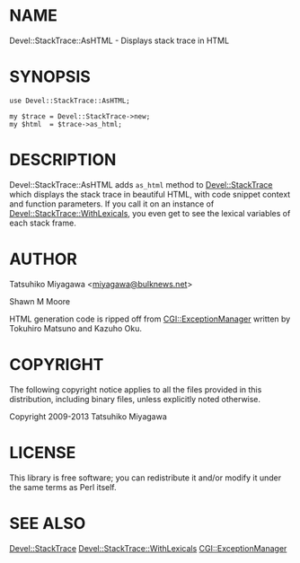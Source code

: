 # NAME

Devel::StackTrace::AsHTML - Displays stack trace in HTML

# SYNOPSIS

    use Devel::StackTrace::AsHTML;

    my $trace = Devel::StackTrace->new;
    my $html  = $trace->as_html;

# DESCRIPTION

Devel::StackTrace::AsHTML adds `as_html` method to [Devel::StackTrace](https://metacpan.org/pod/Devel::StackTrace) which
displays the stack trace in beautiful HTML, with code snippet context and
function parameters. If you call it on an instance of
[Devel::StackTrace::WithLexicals](https://metacpan.org/pod/Devel::StackTrace::WithLexicals), you even get to see the lexical variables
of each stack frame.

# AUTHOR

Tatsuhiko Miyagawa &lt;miyagawa@bulknews.net>

Shawn M Moore

HTML generation code is ripped off from [CGI::ExceptionManager](https://metacpan.org/pod/CGI::ExceptionManager) written by Tokuhiro Matsuno and Kazuho Oku.

# COPYRIGHT

The following copyright notice applies to all the files provided in
this distribution, including binary files, unless explicitly noted
otherwise.

Copyright 2009-2013 Tatsuhiko Miyagawa

# LICENSE

This library is free software; you can redistribute it and/or modify
it under the same terms as Perl itself.

# SEE ALSO

[Devel::StackTrace](https://metacpan.org/pod/Devel::StackTrace) [Devel::StackTrace::WithLexicals](https://metacpan.org/pod/Devel::StackTrace::WithLexicals) [CGI::ExceptionManager](https://metacpan.org/pod/CGI::ExceptionManager)
